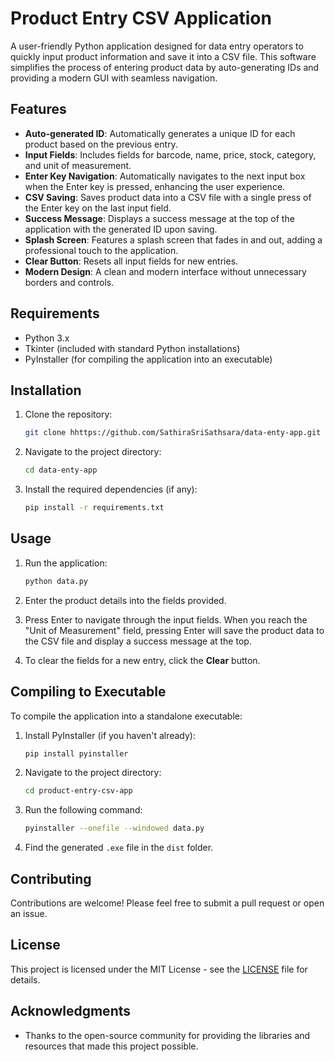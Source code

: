 # Product Entry CSV Application

A user-friendly Python application designed for data entry operators to quickly input product information and save it into a CSV file. This software simplifies the process of entering product data by auto-generating IDs and providing a modern GUI with seamless navigation.

## Features

- **Auto-generated ID**: Automatically generates a unique ID for each product based on the previous entry.
- **Input Fields**: Includes fields for barcode, name, price, stock, category, and unit of measurement.
- **Enter Key Navigation**: Automatically navigates to the next input box when the Enter key is pressed, enhancing the user experience.
- **CSV Saving**: Saves product data into a CSV file with a single press of the Enter key on the last input field.
- **Success Message**: Displays a success message at the top of the application with the generated ID upon saving.
- **Splash Screen**: Features a splash screen that fades in and out, adding a professional touch to the application.
- **Clear Button**: Resets all input fields for new entries.
- **Modern Design**: A clean and modern interface without unnecessary borders and controls.

## Requirements

- Python 3.x
- Tkinter (included with standard Python installations)
- PyInstaller (for compiling the application into an executable)

## Installation

1. Clone the repository:

   ```bash
   git clone hhttps://github.com/SathiraSriSathsara/data-enty-app.git
   ```

2. Navigate to the project directory:

   ```bash
   cd data-enty-app
   ```

3. Install the required dependencies (if any):

   ```bash
   pip install -r requirements.txt
   ```

## Usage

1. Run the application:

   ```bash
   python data.py
   ```

2. Enter the product details into the fields provided.
3. Press Enter to navigate through the input fields. When you reach the "Unit of Measurement" field, pressing Enter will save the product data to the CSV file and display a success message at the top.
4. To clear the fields for a new entry, click the **Clear** button.

## Compiling to Executable

To compile the application into a standalone executable:

1. Install PyInstaller (if you haven't already):

   ```bash
   pip install pyinstaller
   ```

2. Navigate to the project directory:

   ```bash
   cd product-entry-csv-app
   ```

3. Run the following command:

   ```bash
   pyinstaller --onefile --windowed data.py
   ```

4. Find the generated `.exe` file in the `dist` folder.

## Contributing

Contributions are welcome! Please feel free to submit a pull request or open an issue.

## License

This project is licensed under the MIT License - see the [LICENSE](LICENSE) file for details.

## Acknowledgments

- Thanks to the open-source community for providing the libraries and resources that made this project possible.
